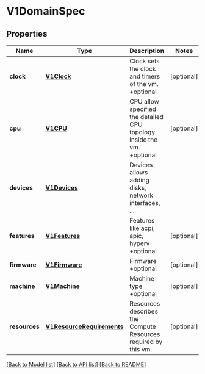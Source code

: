 # V1DomainSpec

## Properties
Name | Type | Description | Notes
------------ | ------------- | ------------- | -------------
**clock** | [**V1Clock**](V1Clock.md) | Clock sets the clock and timers of the vm. +optional | [optional] 
**cpu** | [**V1CPU**](V1CPU.md) | CPU allow specified the detailed CPU topology inside the vm. +optional | [optional] 
**devices** | [**V1Devices**](V1Devices.md) | Devices allows adding disks, network interfaces, ... | 
**features** | [**V1Features**](V1Features.md) | Features like acpi, apic, hyperv +optional | [optional] 
**firmware** | [**V1Firmware**](V1Firmware.md) | Firmware +optional | [optional] 
**machine** | [**V1Machine**](V1Machine.md) | Machine type +optional | [optional] 
**resources** | [**V1ResourceRequirements**](V1ResourceRequirements.md) | Resources describes the Compute Resources required by this vm. | [optional] 

[[Back to Model list]](../README.md#documentation-for-models) [[Back to API list]](../README.md#documentation-for-api-endpoints) [[Back to README]](../README.md)


